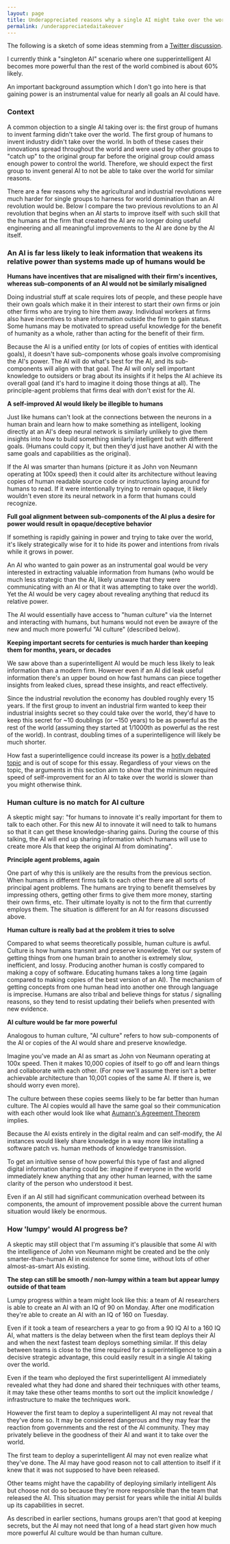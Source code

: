 ```yaml
---
layout: page
title: Underappreciated reasons why a single AI might take over the world
permalink: /underappreciatedaitakeover
---
```


The following is a sketch of some ideas stemming from a [Twitter discussion](https://twitter.com/elliot_olds/status/1079176432327188480).

I currently think a "singleton AI" scenario where one supperintelligent AI becomes more powerful than the rest of the world combined is about 60% likely.

An important background assumption which I don't go into here is that gaining power is an instrumental value for nearly all goals an AI could have. 

### Context

A common objection to a single AI taking over is: the first group of humans to invent farming didn't take over the world. The first group of humans to invent industry didn't take over the world. In both of these cases their innovations spread throughout the world and were used by other groups to "catch up" to the original group far before the original group could amass enough power to control the world. Therefore, we should expect the first group to invent general AI to not be able to take over the world for similar reasons.

There are a few reasons why the agricultural and industrial revolutions were much harder for single groups to harness for world domination than an AI revolution would be. Below I compare the two previous revolutions to an AI revolution that begins when an AI starts to improve itself with such skill that the humans at the firm that created the AI are no longer doing useful engineering and all meaningful improvements to the AI are done by the AI itself.

### An AI is far less likely to leak information that weakens its relative power than systems made up of humans would be

**Humans have incentives that are misaligned with their firm's incentives, whereas sub-components of an AI would not be similarly misaligned**

Doing industrial stuff at scale requires lots of people, and these people have their own goals which make it in their interest to start their own firms or join other firms who are trying to hire them away. Individual workers at firms also have incentives to share information outside the firm to gain status. Some humans may be motivated to spread useful knowledge for the benefit of humanity as a whole, rather than acting for the benefit of their firm.

Because the AI is a unified entity (or lots of copies of entities with identical goals), it doesn't have sub-components whose goals involve compromising the AI's power. The AI will do what's best for the AI, and its sub-components will align with that goal. The AI will only sell important knowledge to outsiders or brag about its insights if it helps the AI achieve its overall goal (and it's hard to imagine it doing those things at all). The principle-agent problems that firms deal with don't exist for the AI.

**A self-improved AI would likely be illegible to humans**

Just like humans can't look at the connections between the neurons in a human brain and learn how to make something as intelligent, looking directly at an AI's deep neural network is similarly unlikely to give them insights into how to build something similarly intelligent but with different goals. (Humans could copy it, but then they'd just have another AI with the same goals and capabilities as the original).

If the AI was smarter than humans (picture it as John von Neumann operating at 100x speed) then it could alter its architecture without leaving copies of human readable source code or instructions laying around for humans to read. If it were intentionally trying to remain opaque, it likely wouldn't even store its neural network in a form that humans could recognize.

**Full goal alignment between sub-components of the AI plus a desire for power would result in opaque/deceptive behavior**

If something is rapidly gaining in power and trying to take over the world, it's likely strategically wise for it to hide its power and intentions from rivals while it grows in power.

An AI who wanted to gain power as an instrumental goal would be very interested in extracting valuable information from humans (who would be much less strategic than the AI, likely unaware that they were communicating with an AI or that it was attempting to take over the world). Yet the AI would be very cagey about revealing anything that reducd its relative power. 

The AI would essentially have access to "human culture" via the Internet and interacting with humans, but humans would not even be awayre of the new and much more powerful "AI culture" (described below). 

**Keeping important secrets for centuries is much harder than keeping them for months, years, or decades**

We saw above than a superintelligent AI would be much less likely to leak information than a modern firm. However even if an AI did leak useful information there's an upper bound on how fast humans can piece together insights from leaked clues, spread these insights, and react effectively.

Since the industrial revolution the economy has doubled roughly every 15 years. If the first group to invent an industrial firm wanted to keep their industrial insights secret so they could take over the world, they'd have to keep this secret for ~10 doublings (or ~150 years) to be as powerful as the rest of the world (assuming they started at 1/1000th as powerful as the rest of the world). In contrast, doubling times of a superintelligence will likely be much shorter.

How fast a superintelligence could increase its power is a [hotly debated topic](https://aiimpacts.org/will-ai-see-sudden-progress/) and is out of scope for this essay. Regardless of your views on the topic, the arguments in this section aim to show that the minimum required speed of self-improvement for an AI to take over the world is slower than you might otherwise think.

### Human culture is no match for AI culture

A skeptic might say: "for humans to innovate it's really important for them to talk to each other. For this new AI to innovate it will need to talk to humans so that it can get these knowledge-sharing gains. During the course of this talking, the AI will end up sharing information which humans will use to create more AIs that keep the original AI from dominating".

**Principle agent problems, again**

One part of why this is unlikely are the results from the previous section. When humans in different firms talk to each other there are all sorts of principal agent problems. The humans are trying to benefit themselves by impressing others, getting other firms to give them more money, starting their own firms, etc. Their ultimate loyalty is not to the firm that currently employs them. The situation is different for an AI for reasons discussed above. 

**Human culture is really bad at the problem it tries to solve**

Compared to what seems theoretically possible, human culture is awful. Culture is how humans transmit and preserve knowledge. Yet our system of getting things from one human brain to another is extremely slow, inefficient, and lossy. Producing another human is costly compared to making a copy of software. Educating humans takes a long time (again compared to making copies of the best version of an AI). The mechanism of getting concepts from one human head into another one through language is imprecise. Humans are also tribal and believe things for status / signalling reasons, so they tend to resist updating their beliefs when presented with new evidence.

**AI culture would be far more powerful**

Analogous to human culture, "AI culture" refers to how sub-components of the AI or copies of the AI would share and preserve knowledge.

Imagine you've made an AI as smart as John von Neumann operating at 100x speed. Then it makes 10,000 copies of itself to go off and learn things and collaborate with each other. (For now we'll assume there isn't a better achievable architecture than 10,001 copies of the same AI. If there is, we should worry even more). 

The culture between these copies seems likely to be far better than human culture. The AI copies would all have the same goal so their communication with each other would look like what [Aumann's Agreement Theorem](https://www.scottaaronson.com/blog/?p=2410) implies. 

Because the AI exists entirely in the digital realm and can self-modify, the AI instances would likely share knowledge in a way more like installing a software patch vs. human methods of knowledge transmission. 

To get an intuitive sense of how powerful this type of fast and aligned digital information sharing could be: imagine if everyone in the world immediately knew anything that any other human learned, with the same clarity of the person who understood it best. 

Even if an AI still had significant communication overhead between its components, the amount of improvement possible above the current human situation would likely be enormous.

### How 'lumpy' would AI progress be?

A skeptic may still object that I'm assuming it's plausible that some AI with the intelligence of John von Neumann might be created and be the only smarter-than-human AI in existence for some time, without lots of other almost-as-smart AIs existing.

<!---
**'Dumb human' to 'Very smart human' isn't that big of a jump**

A popular argument is that a jump from AIs at around the 90 IQ level to those at around the 160 IQ level isn't really that big of a jump. It seems big to us because we're used to zooming in on differences between humans. But if you look at the intelligence level of all things with brains, this isn't that huge of a leap. However is a plausible counter-argument to this claim [here](https://aiimpacts.org/making-or-breaking-a-thinking-machine/).
-->

**The step can still be smooth / non-lumpy within a team but appear lumpy outside of that team**

Lumpy progress within a team might look like this: a team of AI researchers is able to create an AI with an IQ of 90 on Monday. After one modification they're able to create an AI with an IQ of 160 on Tuesday. 

Even if it took a team of researchers a year to go from a 90 IQ AI to a 160 IQ AI, what matters is the delay between when the first team deploys their AI and when the next fastest team deploys something similar. If this delay between teams is close to the time required for a superintelligence to gain a decisive strategic advantage, this could easily result in a single AI taking over the world. 

Even if the team who deployed the first superintelligent AI immediately revealed what they had done and shared their techniques with other teams, it may take these other teams months to sort out the implicit knowledge / infrastructure to make the techniques work.

However the first team to deploy a superintelligent AI may not reveal that they've done so. It may be considered dangerous and they may fear the reaction from governments and the rest of the AI community. They may privately believe in the goodness of their AI and want it to take over the world. 

The first team to deploy a superintelligent AI may not even realize what they've done. The AI may have good reason not to call attention to itself if it knew that it was not supposed to have been released.

Other teams might have the capability of deploying similarly intelligent AIs but choose not do so because they're more responsible than the team that released the AI. This situation may persist for years while the initial AI builds up its capabilities in secret. 

<!---
To put it another way: imagine that DeepMind eventually produces the first smarter than human AI. How likely is it that their closest competitor will create smarter than human AI within a couple months if DeepMind doesn't try to share their discovery? How likely is it that DeepMind willingly shares the insights that allowed them to do this with the outside world (or even with a handful of competing AI organizations like OpenAI) within the first few months of their innovation? They may fail to share this info because they think they take AI safety more seriously than other organizations, and are better at controlling AIs. 
-->

As described in earlier sections, humans groups aren't that good at keeping secrets, but the AI may not need that long of a head start given how much more powerful AI culture would be than human culture.